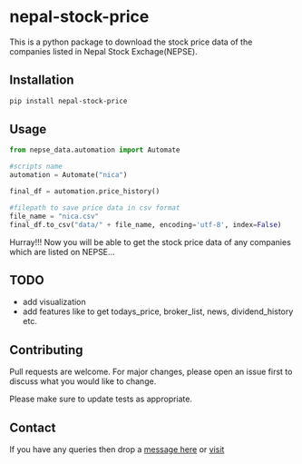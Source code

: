 # nepal-stock-price
This is a python package to download the stock price data of the companies listed in Nepal Stock Exchage(NEPSE).

## Installation

```bash
pip install nepal-stock-price
```

##  Usage
```python
from nepse_data.automation import Automate

#scripts name
automation = Automate("nica")

final_df = automation.price_history()

#filepath to save price data in csv format
file_name = "nica.csv"
final_df.to_csv("data/" + file_name, encoding='utf-8', index=False)
```

Hurray!!! Now you will be able to get the stock price data of any companies which are listed on NEPSE...

## TODO
* add visualization
* add features like to get todays_price, broker_list, news, dividend_history etc. 

## Contributing
Pull requests are welcome. For major changes, please open an issue first to discuss what you would like to change.

Please make sure to update tests as appropriate.

## Contact
If you have any queries then drop a [message here](https://www.linkedin.com/in/keskhanal/) or [visit](https://www.khanalkeshav.com.np/)
